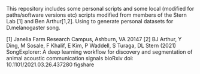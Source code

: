 This repository includes some personal scripts and some local (modified for paths/software versions etc) scripts modified from members of the Stern Lab [1] and Ben Arthur[1,2]. Using to generate personal datasets for D.melanogaster song.

[1] Janelia Farm Research Campus, Ashburn, VA 20147
[2] BJ Arthur, Y Ding, M Sosale, F Khalif, E Kim, P Waddell, S Turaga, DL Stern (2021)
SongExplorer: A deep learning workflow for discovery and segmentation of animal acoustic communication signals
bioRxiv doi: 10.1101/2021.03.26.437280 figshare
